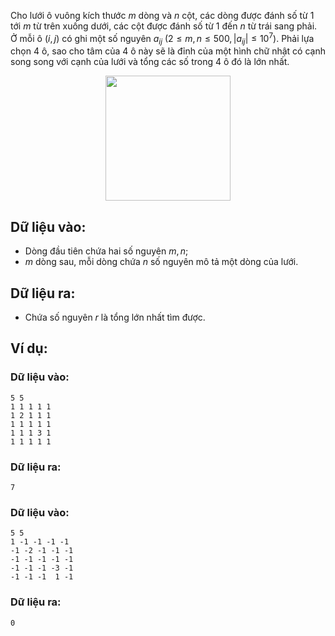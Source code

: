 Cho lưới ô vuông kích thước $m$ dòng và $n$ cột, các dòng được đánh số từ $1$ tới $m$ từ trên xuống dưới, các cột được đánh số từ $1$ đến $n$ từ trái sang phải. Ở mỗi ô $(i, j)$ có ghi một số nguyên $a_{ij}\ (2 ≤ m, n ≤ 500, |a_{ij}| ≤ 10^7)$. Phải lựa chọn $4$ ô, sao cho tâm của $4$ ô này sẽ là đỉnh của một hình chữ nhật có cạnh song song với cạnh của lưới và tổng các số trong $4$ ô đó là lớn nhất.
<center><img src="/images/problems/251/CHOOSE1.png" width="200px" /></center>

## Dữ liệu vào:
- Dòng đầu tiên chứa hai số nguyên $m, n$;
- $m$ dòng sau, mỗi dòng chứa $n$ số nguyên mô tả một dòng của lưới.

## Dữ liệu ra:
- Chứa số nguyên $r$ là tổng lớn nhất tìm được.

## Ví dụ:
### Dữ liệu vào:
```
5 5
1 1 1 1 1
1 2 1 1 1
1 1 1 1 1
1 1 1 3 1
1 1 1 1 1
```

### Dữ liệu ra:
```
7
```

### Dữ liệu vào:
```
5 5
1 -1 -1 -1 -1
-1 -2 -1 -1 -1
-1 -1 -1 -1 -1
-1 -1 -1 -3 -1
-1 -1 -1  1 -1
```

### Dữ liệu ra:
```
0
```